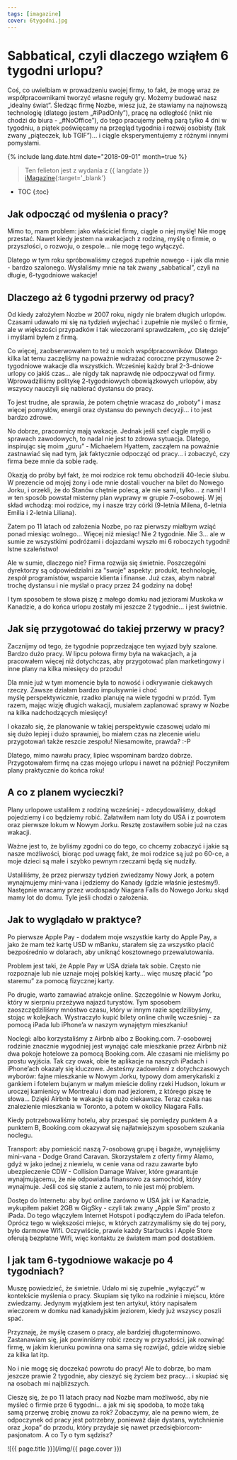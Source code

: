 ```yaml
---
tags: [imagazine]
cover: 6tygodni.jpg
---
```


# Sabbatical, czyli dlaczego wziąłem 6 tygodni urlopu?

Coś, co uwielbiam w prowadzeniu swojej firmy, to fakt, że mogę wraz ze współpracownikami tworzyć własne reguły gry. Możemy budować nasz „idealny świat”. Śledząc firmę Nozbe, wiesz już, że stawiamy na najnowszą technologię (dlatego jestem „#iPadOnly”), pracę na odległość (nikt nie chodzi do biura - „#NoOffice”), do tego pracujemy pełną parą tylko 4 dni w tygodniu, a piątek poświęcamy na przegląd tygodnia i rozwój osobisty (tak zwany „piąteczek, lub TGIF”)... i ciągle eksperymentujemy z różnymi innymi pomysłami.

<!--More-->

{% include lang.date.html date="2018-09-01" month=true %}

> Ten felieton jest z wydania z {{ langdate }} [iMagazine](https://imagazine.pl){:target='_blank'}

* TOC
{:toc}

## Jak odpocząć od myślenia o pracy?

Mimo to, mam problem: jako właściciel firmy, ciągle o niej myślę! Nie mogę przestać. Nawet kiedy jestem na wakacjach z rodziną, myślę o firmie, o przyszłości, o rozwoju, o zespole... nie mogę tego wyłączyć.

Dlatego w tym roku spróbowaliśmy czegoś zupełnie nowego - i jak dla mnie - bardzo szalonego. Wysłaliśmy mnie na tak zwany „sabbatical”, czyli na długie, 6-tygodniowe wakacje!

## Dlaczego aż 6 tygodni przerwy od pracy?

Od kiedy założyłem Nozbe w 2007 roku, nigdy nie brałem długich urlopów. Czasami udawało mi się na tydzień wyjechać i zupełnie nie myśleć o firmie, ale w większości przypadków i tak wieczorami sprawdzałem, „co się dzieje” i myślami byłem z firmą.

Co więcej, zaobserwowałem to też u moich współpracowników. Dlatego kilka lat temu zaczęliśmy na poważnie wdrażać coroczne przymusowe 2-tygodniowe wakacje dla wszystkich. Wcześniej każdy brał 2-3-dniowe urlopy co jakiś czas... ale nigdy tak naprawdę nie odpoczywał od firmy. Wprowadziliśmy politykę 2-tygodniowych obowiązkowych urlopów, aby wszyscy nauczyli się nabierać dystansu do pracy.

To jest trudne, ale sprawia, że potem chętnie wracasz do „roboty” i masz więcej pomysłów, energii oraz dystansu do pewnych decyzji... i to jest bardzo zdrowe.

No dobrze, pracownicy mają wakacje. Jednak jeśli szef ciągle myśli o sprawach zawodowych, to nadal nie jest to zdrowa sytuacja. Dlatego, inspirując się moim „guru” - Michaelem Hyattem, zacząłem na poważnie zastnawiać się nad tym, jak faktycznie odpocząć od pracy... i zobaczyć, czy firma beze mnie da sobie radę.

Okazją do próby był fakt, że moi rodzice rok temu obchodzili 40-lecie ślubu. W prezencie od mojej żony i ode mnie dostali voucher na bilet do Nowego Jorku, i orzekli, że do Stanów chętnie polecą, ale nie sami, tylko... z nami! I w ten sposób powstał misterny plan wyprawy w grupie 7-osobowej. W jej skład wchodzą: moi rodzice, my i nasze trzy córki (9-letnia Milena, 6-letnia Emilia i 2-letnia Liliana).

Zatem po 11 latach od założenia Nozbe, po raz pierwszy miałbym wziąć ponad miesiąc wolnego... Więcej niż miesiąc! Nie 2 tygodnie. Nie 3... ale w sumie ze wszystkimi podróżami i dojazdami wyszło mi 6 roboczych tygodni! Istne szaleństwo!

Ale w sumie, dlaczego nie? Firma rozwija się świetnie. Poszczególni dyrektorzy są odpowiedzialni za "swoje" aspekty: produkt, technologię, zespół programistów, wsparcie klienta i finanse. Już czas, abym nabrał trochę dystansu i nie myślał o pracy przez 24 godziny na dobę!

I tym sposobem te słowa piszę z małego domku nad jeziorami Muskoka w Kanadzie, a do końca urlopu zostały mi jeszcze 2 tygodnie... i jest świetnie.

## Jak się przygotować do takiej przerwy w pracy?

Zacznijmy od tego, że tygodnie poprzedzające ten wyjazd były szalone. Bardzo dużo pracy. W lipcu połowa firmy była na wakacjach, a ja pracowałem więcej niż dotychczas, aby przygotować plan marketingowy i inne plany na kilka miesięcy do przodu!

Dla mnie już w tym momencie była to nowość i odkrywanie ciekawych rzeczy. Zawsze działam bardzo impulsywnie i choć myślę perspektywicznie, rzadko planuję na wiele tygodni w przód. Tym razem, mając wizję długich wakacji, musiałem zaplanować sprawy w Nozbe na kilka nadchodzących miesięcy!

I okazało się, że planowanie w takiej perspektywie czasowej udało mi się dużo lepiej i dużo sprawniej, bo miałem czas na zlecenie wielu przygotowań także reszcie zespołu! Niesamowite, prawda? :-P

Dlatego, mimo nawału pracy, lipiec wspominam bardzo dobrze. Przygotowałem firmę na czas mojego urlopu i nawet na później! Poczyniłem plany praktycznie do końca roku!

## A co z planem wycieczki?

Plany urlopowe ustaliłem z rodziną wcześniej - zdecydowaliśmy, dokąd pojedziemy i co będziemy robić. Załatwiłem nam loty do USA i z powrotem oraz pierwsze lokum w Nowym Jorku. Resztę zostawiłem sobie już na czas wakacji.

Ważne jest to, że byliśmy zgodni co do tego, co chcemy zobaczyć i jakie są nasze możliwości, biorąc pod uwagę fakt, że moi rodzice są już po 60-ce, a moje dzieci są małe i szybko pewnym rzeczami będą się nudziły.

Ustaliliśmy, że przez pierwszy tydzień zwiedzamy Nowy Jork, a potem wynajmujemy mini-vana i jedziemy do Kanady (gdzie właśnie jesteśmy!). Następnie wracamy przez wodospady Niagara Falls do Nowego Jorku skąd mamy lot do domu. Tyle jeśli chodzi o założenia.

## Jak to wyglądało w praktyce?

Po pierwsze Apple Pay - dodałem moje wszystkie karty do Apple Pay, a jako że mam też kartę USD w mBanku, starałem się za wszystko płacić bezpośrednio w dolarach, aby uniknąć kosztownego przewalutowania.

Problem jest taki, że Apple Pay w USA działa tak sobie. Często nie rozpoznaje lub nie uznaje mojej polskiej karty... więc muszę płacić ”po staremu” za pomocą fizycznej karty.

Po drugie, warto zamawiać atrakcje online. Szczególnie w Nowym Jorku, który w sierpniu przeżywa najazd turystów. Tym sposobem zaoszczędziliśmy mnóstwo czasu, który w innym razie spędzilibyśmy, stojąc w kolejkach. Wystraczyło kupić bilety online chwilę wcześniej - za pomocą iPada lub iPhone’a w naszym wynajętym mieszkaniu!

Noclegi: albo korzystaliśmy z Airbnb albo z Booking.com. 7-osobowej rodzinie znacznie wygodniej jest wynająć całe mieszkanie przez Airbnb niż dwa pokoje hotelowe za pomocą Booking.com. Ale czasami nie mieliśmy po prostu wyjścia. Tak czy owak, obie te aplikacje na naszych iPadach i iPhone’ach okazały się kluczowe. Jesteśmy zadowoleni z dotychczasowych wyborów: fajne mieszkanie w Nowym Jorku, typowy dom amerykański z gankiem i fotelem bujanym w małym mieście doliny rzeki Hudson, lokum w uroczej kamienicy w Montrealu i dom nad jeziorem, z którego piszę te słowa... Dzięki Airbnb te wakacje są dużo ciekawsze. Teraz czeka nas znalezienie mieszkania w Toronto, a potem w okolicy Niagara Falls.

Kiedy potrzebowaliśmy hotelu, aby przespać się pomiędzy punktem A a punktem B, Booking.com okazywał się najłatwiejszym sposobem szukania noclegu.

Transport: aby pomieścić naszą 7-osobową grupę i bagaże, wynajęliśmy mini-vana - Dodge Grand Caravan. Skorzystałem z oferty firmy Alamo, gdyż w jako jednej z niewielu, w cenie vana od razu zawarte było ubezpieczenie CDW - Collision Damage Waiver, które gwarantuje wynajmującemu, że nie odpowiada finansowo za samochód, który wynajmuje. Jeśli coś się stanie z autem, to nie jest mój problem.

Dostęp do Internetu: aby być online zarówno w USA jak i w Kanadzie, wykupiłem pakiet 2GB w GigSky - czyli tak zwany „Apple Sim” prosto z iPada. Do tego włączyłem Internet Hotspot i podłączyłem do iPada telefon. Oprócz tego w większości miejsc, w których zatrzymaliśmy się do tej pory, było darmowe Wifi. Oczywiście, prawie każdy Starbucks i Apple Store oferują bezpłatne Wifi, więc kontaktu ze światem mam pod dostatkiem.

## I jak tam 6-tygodniowe wakacje po 4 tygodniach?

Muszę powiedzieć, że świetnie. Udało mi się zupełnie „wyłączyć” w kontekście myślenia o pracy. Skupiam się tylko na rodzinie i miejscu, które zwiedzamy. Jedynym wyjątkiem jest ten artykuł, który napisałem wieczorem w domku nad kanadyjskim jeziorem, kiedy już wszyscy poszli spać.

Przyznaję, że myślę czasem o pracy, ale bardziej długoterminowo. Zastanawiam się, jak powinniśmy robić rzeczy w przyszłości, jak rozwinąć firmę, w jakim kierunku powinna ona sama się rozwijać, gdzie widzę siebie za kilka lat itp.

No i nie mogę się doczekać powrotu do pracy! Ale to dobrze, bo mam jeszcze prawie 2 tygodnie, aby cieszyć się życiem bez pracy... i skupiać się na osobach mi najbliższych.

Cieszę się, że po 11 latach pracy nad Nozbe mam możliwość, aby nie myśleć o firmie prze 6 tygodni... a jak mi się spodoba, to może taką samą przerwę zrobię znowu za rok? Zobaczymy, ale na pewno wiem, że odpoczynek od pracy jest potrzebny, ponieważ daje dystans, wytchnienie oraz „kopa” do przodu, który przydaje się nawet przedsiębiorcom-pasjonatom. A co Ty o tym sądzisz?

![{{ page.title }}](/img/{{ page.cover }})

[n]: https://nozbe.com/pl/?a=mike